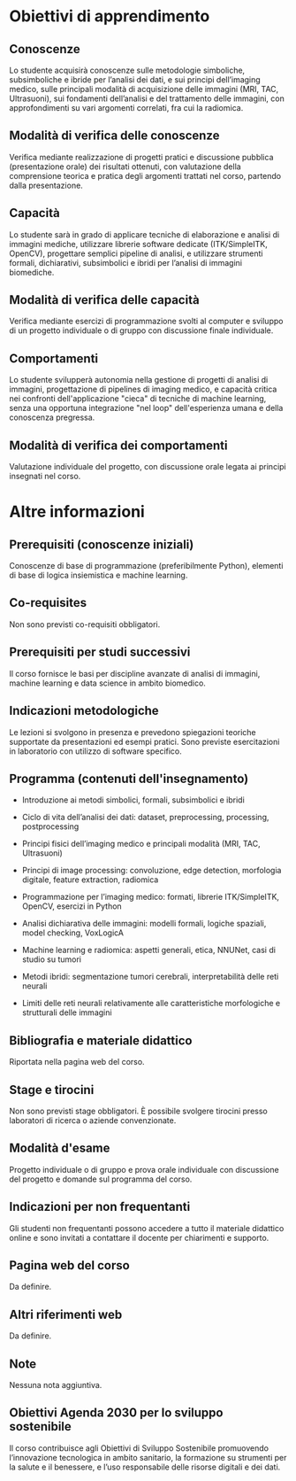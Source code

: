 # Obiettivi di apprendimento
## Conoscenze
Lo studente acquisirà conoscenze sulle metodologie simboliche, subsimboliche e ibride per l’analisi dei dati, e sui principi dell’imaging medico, sulle principali modalità di acquisizione delle immagini (MRI, TAC, Ultrasuoni), sui fondamenti dell’analisi e del trattamento delle immagini, con approfondimenti su vari argomenti correlati, fra cui la radiomica.

## Modalità di verifica delle conoscenze
Verifica mediante realizzazione di progetti pratici e discussione pubblica (presentazione orale) dei risultati ottenuti, con valutazione della comprensione teorica e pratica degli argomenti trattati nel corso, partendo dalla presentazione. 

## Capacità
Lo studente sarà in grado di applicare tecniche di elaborazione e analisi di immagini mediche, utilizzare librerie software dedicate (ITK/SimpleITK, OpenCV), progettare semplici pipeline di analisi, e utilizzare strumenti formali, dichiarativi, subsimbolici e ibridi per l’analisi di immagini biomediche.

## Modalità di verifica delle capacità
Verifica mediante esercizi di programmazione svolti al computer e sviluppo di un progetto individuale o di gruppo con discussione finale individuale.

## Comportamenti
Lo studente svilupperà autonomia nella gestione di progetti di analisi di immagini, progettazione di pipelines di imaging medico, e capacità critica nei confronti dell'applicazione "cieca" di tecniche di machine learning, senza una opportuna integrazione "nel loop" dell'esperienza umana e della conoscenza pregressa.

## Modalità di verifica dei comportamenti
Valutazione individuale del progetto, con discussione orale legata ai principi insegnati nel corso.

# Altre informazioni
## Prerequisiti (conoscenze iniziali)
Conoscenze di base di programmazione (preferibilmente Python), elementi di base di logica insiemistica e machine learning.

## Co-requisites
Non sono previsti co-requisiti obbligatori.

## Prerequisiti per studi successivi
Il corso fornisce le basi per discipline avanzate di analisi di immagini, machine learning e data science in ambito biomedico.

## Indicazioni metodologiche
Le lezioni si svolgono in presenza e prevedono spiegazioni teoriche supportate da presentazioni ed esempi pratici. Sono previste esercitazioni in laboratorio con utilizzo di software specifico.

## Programma (contenuti dell'insegnamento)
- Introduzione ai metodi simbolici, formali, subsimbolici e ibridi

- Ciclo di vita dell’analisi dei dati: dataset, preprocessing, processing, postprocessing

- Principi fisici dell’imaging medico e principali modalità (MRI, TAC, Ultrasuoni)

- Principi di image processing: convoluzione, edge detection, morfologia digitale, feature extraction, radiomica

- Programmazione per l’imaging medico: formati, librerie ITK/SimpleITK, OpenCV, esercizi in Python

- Analisi dichiarativa delle immagini: modelli formali, logiche spaziali, model checking, VoxLogicA

- Machine learning e radiomica: aspetti generali, etica, NNUNet, casi di studio su tumori

- Metodi ibridi: segmentazione tumori cerebrali, interpretabilità delle reti neurali

- Limiti delle reti neurali relativamente alle caratteristiche morfologiche e strutturali delle immagini

## Bibliografia e materiale didattico
Riportata nella pagina web del corso.

## Stage e tirocini
Non sono previsti stage obbligatori. È possibile svolgere tirocini presso laboratori di ricerca o aziende convenzionate.

## Modalità d'esame
Progetto individuale o di gruppo e prova orale individuale con discussione del progetto e domande sul programma del corso.

## Indicazioni per non frequentanti
Gli studenti non frequentanti possono accedere a tutto il materiale didattico online e sono invitati a contattare il docente per chiarimenti e supporto.

## Pagina web del corso
Da definire.

## Altri riferimenti web
Da definire.

## Note
Nessuna nota aggiuntiva.

## Obiettivi Agenda 2030 per lo sviluppo sostenibile
Il corso contribuisce agli Obiettivi di Sviluppo Sostenibile promuovendo l’innovazione tecnologica in ambito sanitario, la formazione su strumenti per la salute e il benessere, e l’uso responsabile delle risorse digitali e dei dati.